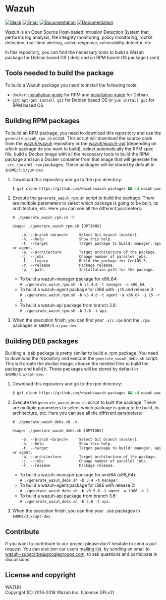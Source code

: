 Wazuh
=====

[![Slack](https://img.shields.io/badge/slack-join-blue.svg)](https://goo.gl/forms/M2AoZC4b2R9A9Zy12)
[![Email](https://img.shields.io/badge/email-join-blue.svg)](https://groups.google.com/forum/#!forum/wazuh)
[![Documentation](https://img.shields.io/badge/docs-view-green.svg)](https://documentation.wazuh.com)
[![Documentation](https://img.shields.io/badge/web-view-green.svg)](https://wazuh.com)

Wazuh is an Open Source Host-based Intrusion Detection System that performs log analysis, file integrity monitoring, policy monitoring, rootkit detection, real-time alerting, active response, vulnerability detector, etc.

In this repository, you can find the necessary tools to build a Wazuh package for Debian based OS (.deb) and an RPM based OS package (.rpm).

## Tools needed to build the package

To build a Wazuh package you need to install the following tools:
  - `docker`: [installation guide](https://docs.docker.com/install/linux/docker-ce/centos/) for RPM and [installation guide](https://docs.docker.com/install/linux/docker-ce/debian/) for Debian.
  - `git`: `apt-get install git` for Debian based OS or `yum install git` for RPM based OS.
  
## Building RPM packages

To build an RPM package, you need to download this repository and use the `generate_wazuh_rpm.sh` script. This script will download the source code from the [wazuh/wazuh](https://github.com/wazuh/wazuh) repository or the [wazuh/wazuh-api](https://github.com/wazuh/wazuh-api) (depending on which package do you want to build), select automatically the RPM spec file, build a Docker image with all the necessary tools to build the RPM package and run a Docker container from that image that will generate the `.src.rpm` and `.rpm` packages. These packages will be stored by default in `$HOME/3.x/yum-dev`.

1. Download this repository and go to the rpm directory:
    ```bash
    $ git clone https://github.com/wazuh/wazuh-packages && cd wazuh-packages/rpms
    ```

2. Execute the `generate_wazuh_rpm.sh` script to build the package. There are multiple parameters to select which package is going to be built, its architecture, etc. Here you can see all the different parameters:
    ```shellsession
    # ./generate_wazuh_rpm.sh -h

    Usage: ./generate_wazuh_rpm.sh [OPTIONS]

        -b, --branch <branch>     Select Git branch [master].
        -h, --help                Show this help.
        -t, --target              Target package to build: manager, api or agent.
        -a, --architecture        Target architecture of the package.
        -j, --jobs                Change number of parallel jobs.
        -l, --legacy              Build the package for CentOS 5.
        -r, --release             Package release.
        -p, --path                Installation path for the package.
    ```
    * To build a wazuh-manager package for x86_64:  
        `# ./generate_wazuh_rpm.sh -b v3.4.0 -t manager -a x86_64`.
    * To build a wazuh-agent package for i386 with `-j15` and release 3:  
        `# ./generate_wazuh_rpm.sh -b v3.4.0 -t agent -a x86_64 -j 15 -r 3`.
    * To build a wazuh-api package from branch 3.6:  
        `# ./generate_wazuh_rpm.sh -b 3.6 -t api`.
3. When the execution finish, you can find your `.src.rpm` and the `.rpm` packages in `$HOME/3.x/yum-dev`.


## Building DEB packages

Building a .deb package is pretty similar to build a .rpm package. You need to download the repository and execute the `generate_wazuh_debs.sh` script. This will create the docker image, choose the needed files to build the package and build it. These packages will be stored by default in `$HOME/3.x/apt-dev`.

1. Download this repository and go to the rpm directory:
    ```bash
    $ git clone https://github.com/wazuh/wazuh-packages && cd wazuh-packages/debs
    ```

2. Execute the `generate_wazuh_debs.sh` script to built the package. There are multiple parameters to select which package is going to be build, its architecture, etc. Here you can see all the different parameters:
      ```shellsession
      # ./generate_wazuh_debs.sh -h

      Usage: ./generate_wazuh_debs.sh [OPTIONS]

          -b, --branch <branch>     Select Git branch [master].
          -h, --help                Show this help.
          -t, --target              Target package to build: manager, api or agent.
          -a, --architecture        Target architecture of the package.
          -j, --jobs                Change number of parallel jobs.
          -r, --release             Package release.
      ```
    * To build a wazuh-manager package for amd64 (x86_64):  
        `# ./generate_wazuh_debs.sh -b 3.4 -t manager`.
    * To build a wazuh-agent package for i386 with release 2:  
        `# ./generate_wazuh_debs.sh -b v3.5.0 -t agent -a i386 -r 2`.
    * To build a wazuh-api package from branch 3.6:  
        `# ./generate_wazuh_debs.sh -b 3.6 -t api`.
3. When the execution finish, you can find your `.deb` packages in `$HOME/3.x/apt-dev`.

## Contribute

If you want to contribute to our project please don't hesitate to send a pull request. You can also join our users [mailing list](https://groups.google.com/d/forum/wazuh), by sending an email to [wazuh+subscribe@googlegroups.com](mailto:wazuh+subscribe@googlegroups.com), to ask questions and participate in discussions.

## License and copyright

WAZUH  
Copyright (C) 2016-2018 Wazuh Inc.  (License GPLv2)
